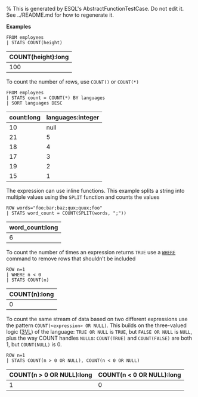 % This is generated by ESQL's AbstractFunctionTestCase. Do not edit it. See ../README.md for how to regenerate it.

**Examples**

```esql
FROM employees
| STATS COUNT(height)
```

| COUNT(height):long |
| --- |
| 100 |

To count the number of rows, use `COUNT()` or `COUNT(*)`

```esql
FROM employees
| STATS count = COUNT(*) BY languages
| SORT languages DESC
```

| count:long | languages:integer |
| --- | --- |
| 10 | null |
| 21 | 5 |
| 18 | 4 |
| 17 | 3 |
| 19 | 2 |
| 15 | 1 |

The expression can use inline functions. This example splits a string into multiple values using the `SPLIT` function and counts the values

```esql
ROW words="foo;bar;baz;qux;quux;foo"
| STATS word_count = COUNT(SPLIT(words, ";"))
```

| word_count:long |
| --- |
| 6 |

To count the number of times an expression returns `TRUE` use a [`WHERE`](/reference/query-languages/esql/commands/where.md) command to remove rows that shouldn’t be included

```esql
ROW n=1
| WHERE n < 0
| STATS COUNT(n)
```

| COUNT(n):long |
| --- |
| 0 |

To count the same stream of data based on two different expressions use the pattern `COUNT(<expression> OR NULL)`. This builds on the three-valued logic ([3VL](https://en.wikipedia.org/wiki/Three-valued_logic)) of the language: `TRUE OR NULL` is `TRUE`, but `FALSE OR NULL` is `NULL`, plus the way COUNT handles `NULL`s: `COUNT(TRUE)` and `COUNT(FALSE)` are both 1, but `COUNT(NULL)` is 0.

```esql
ROW n=1
| STATS COUNT(n > 0 OR NULL), COUNT(n < 0 OR NULL)
```

| COUNT(n > 0 OR NULL):long | COUNT(n < 0 OR NULL):long |
| --- | --- |
| 1 | 0 |


